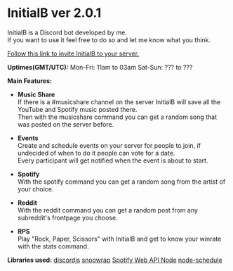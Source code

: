 # InitialB ver 2.0.1
InitialB is a Discord bot developed by me.  
If you want to use it feel free to do so and let me know what you think.  
  
[Follow this link to invite InitialB to your server.](https://discordapp.com/oauth2/authorize?client_id=370035434467753984&scope=bot&permissions=103926976)  
  
**Uptimes(GMT/UTC):**
Mon-Fri: 11am to 03am
Sat-Sun: ??? to ???  
  
**Main Features:**  
- **Music Share**  
If there is a \#musicshare channel on the server InitialB will save all the YouTube and Spotify music posted there.  
Then with the musicshare command you can get a random song that was posted on the server before.  
  
- **Events**  
Create and schedule events on your server for people to join, if undecided of when to do it people can vote for a date.  
Every participant will get notified when the event is about to start.  
  
- **Spotify**  
With the spotify command you can get a random song from the artist of your choice.

- **Reddit**  
With the reddit command you can get a random post from any subreddit's frontpage you choose.  
  
- **RPS**  
Play "Rock, Paper, Scissors" with InitialB and get to know your winrate with the stats command.


**Libraries used:**
[discordjs](https://discord.js.org/#/)
[snoowrap](https://not-an-aardvark.github.io/snoowrap/index.html)
[Spotify Web API Node](https://github.com/thelinmichael/spotify-web-api-node)
[node-schedule](https://www.npmjs.com/package/node-schedule)
